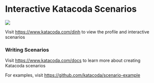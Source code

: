 # Interactive Katacoda Scenarios

[![](http://shields.katacoda.com/katacoda/dinh/count.svg)](https://www.katacoda.com/dinh "Get your profile on Katacoda.com")

Visit https://www.katacoda.com/dinh to view the profile and interactive scenarios

### Writing Scenarios
Visit https://www.katacoda.com/docs to learn more about creating Katacoda scenarios

For examples, visit https://github.com/katacoda/scenario-example
